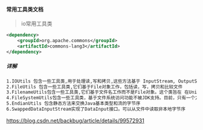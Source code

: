 #### 常用工具类文档
> io常用工具类
```xml
<dependency>
	<groupId>org.apache.commons</groupId>
	<artifactId>commons-lang3</artifactId>
</dependency>
```
##### 详解
```txt
1.IOUtils 包含一些工具类,用于处理读,写和拷贝,这些方法基于 InputStream, OutputStream, Reader 和 Writer工作.
2.FileUtils 包含一些工具类,它们基于File对象工作，包括读，写，拷贝和比较文件
3.FilenameUtils包含一些工具类,它们基于文件名工作而不是File对象。这个类旨在 在Unix和Windows环境下保持一致,帮助在两个环境下过渡(如从开发环境到生成环境)
4.FileSystemUtils包含一些工具类，基于文件系统访问功能不被JDK支持。目前，只有一个方法就是得到驱动器空余空间。注意这使用命令行而不是 native code。
5.EndianUtils 包含静态方法来交换Java基本类型和流的字节序
6.SwappedDataInputStream实现了DataInput接口。可以从文件中读取非本地字节序
```
https://blog.csdn.net/backbug/article/details/99572931
